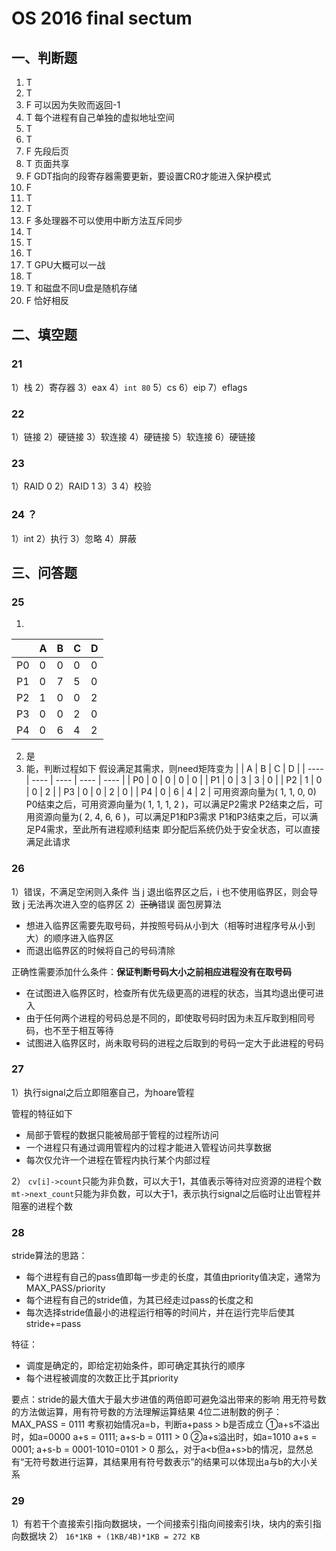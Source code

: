 # OS 2016 final sectum
## 一、判断题
1. T
2. T
3. F  可以因为失败而返回-1
4. T  每个进程有自己单独的虚拟地址空间
5. T
6. T
7. F  先段后页
8. T  页面共享
9. F  GDT指向的段寄存器需要更新，要设置CR0才能进入保护模式
10. F
11. T
12. T
13. F  多处理器不可以使用中断方法互斥同步
14. T
15. T
16. T
17. T  GPU大概可以一战
18. T
19. T  和磁盘不同U盘是随机存储
20. F  恰好相反
## 二、填空题
### 21
1）栈  2）寄存器  3）eax  4）`int 80`  5）cs   6）eip   7）eflags
### 22
1）链接  2）硬链接  3）软连接  4）硬链接  5）软连接  6）硬链接
### 23
1）RAID 0  2）RAID 1  3）3  4）校验

### 24 ？
1）int  2）执行  3）忽略  4）屏蔽
## 三、问答题
### 25
1)
|      | A    | B    | C    | D    |
| ---- | ---- | ---- | ---- | ---- |
| P0   | 0    | 0    | 0    | 0    |
| P1   | 0    | 7    | 5    | 0    |
| P2   | 1    | 0    | 0    | 2    |
| P3   | 0    | 0    | 2    | 0    |
| P4   | 0    | 6    | 4    | 2    |
2) 是
3) 能，判断过程如下
假设满足其需求，则need矩阵变为
|      | A    | B    | C    | D    |
| ---- | ---- | ---- | ---- | ---- |
| P0   | 0    | 0    | 0    | 0    |
| P1   | 0    | 3    | 3    | 0    |
| P2   | 1    | 0    | 0    | 2    |
| P3   | 0    | 0    | 2    | 0    |
| P4   | 0    | 6    | 4    | 2    |
可用资源向量为( 1, 1, 0, 0)
P0结束之后，可用资源向量为( 1, 1, 1, 2 )，可以满足P2需求
P2结束之后，可用资源向量为( 2, 4, 6, 6 )，可以满足P1和P3需求
P1和P3结束之后，可以满足P4需求，至此所有进程顺利结束
即分配后系统仍处于安全状态，可以直接满足此请求
### 26
1）错误，不满足空闲则入条件
当 j 退出临界区之后，i 也不使用临界区，则会导致 j 无法再次进入空的临界区
2）~~正确~~错误
面包房算法

- 想进入临界区需要先取号码，并按照号码从小到大（相等时进程序号从小到大）的顺序进入临界区
- 而退出临界区的时候将自己的号码清除

正确性需要添加什么条件：**保证判断号码大小之前相应进程没有在取号码**
- 在试图进入临界区时，检查所有优先级更高的进程的状态，当其均退出便可进入
- 由于任何两个进程的号码总是不同的，即使取号码时因为未互斥取到相同号码，也不至于相互等待
- 试图进入临界区时，尚未取号码的进程之后取到的号码一定大于此进程的号码
### 27
1）执行signal之后立即阻塞自己，为hoare管程

管程的特征如下
- 局部于管程的数据只能被局部于管程的过程所访问
- 一个进程只有通过调用管程内的过程才能进入管程访问共享数据
- 每次仅允许一个进程在管程内执行某个内部过程

2）
`cv[i]->count`只能为非负数，可以大于1，其值表示等待对应资源的进程个数
`mt->next_count`只能为非负数，可以大于1，表示执行signal之后临时让出管程并阻塞的进程个数
### 28
stride算法的思路：
- 每个进程有自己的pass值即每一步走的长度，其值由priority值决定，通常为MAX_PASS/priority
- 每个进程有自己的stride值，为其已经走过pass的长度之和
- 每次选择stride值最小的进程运行相等的时间片，并在运行完毕后使其stride+=pass

特征：
- 调度是确定的，即给定初始条件，即可确定其执行的顺序
- 每个进程被调度的次数正比于其priority

要点：stride的最大值大于最大步进值的两倍即可避免溢出带来的影响
用无符号数的方法做运算，用有符号数的方法理解运算结果
4位二进制数的例子：
MAX_PASS = 0111
考察初始情况a=b，判断a+pass > b是否成立
①a+s不溢出时，如a=0000
a+s = 0111; a+s-b = 0111 > 0
②a+s溢出时，如a=1010
a+s = 0001; a+s-b = 0001-1010=0101 > 0
那么，对于a<b但a+s>b的情况，显然总有“无符号数进行运算，其结果用有符号数表示”的结果可以体现出a与b的大小关系

### 29
1）有若干个直接索引指向数据块，一个间接索引指向间接索引块，块内的索引指向数据块
2） `16*1KB + (1KB/4B)*1KB = 272 KB`
